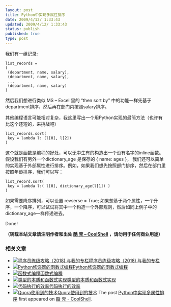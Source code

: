 ```yaml
---
layout: post
title: Python中实现多属性排序
date: 2009/4/12/ 1:33:43
updated: 2009/4/12/ 1:33:43
status: publish
published: true
type: post
---
```


我们有一组记录:



```
list_records =
(
 (department, name, salary),
 (department, name, salary),
 ...
 (department, name, salary)
)
```

然后我们想进行类似 MS – Excel 里的 “then sort by” 中的功能一样先基于department排序，然后再在部门内按照salary排序。


其他编程语言可能相对复杂，我这里写出一个用Python实现的最简方法（也许有比这个还短的，来挑战吧）




```
list_records.sort(
 key = lambda l: (l[0], l[2])
)
```

这个就是函数是编程的好处，可以无中生有的构造出一个没有名字的inline函数。假设我们有另外一个dictionary\_age 是保存的 { name: ages }， 我们还可以简单的实现基于外部属性进行排序。例如，如果我们想先按照部门排序，然后在部门里按照年龄排序，我们可以写：



```
list_record.sort(
 key = lambda l:( l[0], dictionary_age(l[1]) )
)
```

如果需要降序排列，可以设置 revserse = True; 如果想基于两个属性，一个升序，一个降序，可以试试将其中一个构造一个外部规则，然后如同上例子中的dictionary\_age一样传递进去。


Done!



**（转载本站文章请注明作者和出处 [酷 壳 – CoolShell](https://coolshell.cn/) ，请勿用于任何商业用途）**



### 相关文章

* [![程序员练级攻略（2018)  与我的专栏](https://coolshell.cn/wp-content/uploads/2018/05/300x262-150x150.jpg)](https://coolshell.cn/articles/18360.html)[程序员练级攻略（2018) 与我的专栏](https://coolshell.cn/articles/18360.html)
* [![Python修饰器的函数式编程](https://coolshell.cn/wp-content/uploads/2014/03/snake-hat-new-year-schedule-800x960-150x150.jpg)](https://coolshell.cn/articles/11265.html)[Python修饰器的函数式编程](https://coolshell.cn/articles/11265.html)
* [![函数式编程](https://coolshell.cn/wp-content/uploads/2013/12/yoda-lambda-150x150.png)](https://coolshell.cn/articles/10822.html)[函数式编程](https://coolshell.cn/articles/10822.html)
* [![类型的本质和函数式实现](https://coolshell.cn/wp-content/plugins/wordpress-23-related-posts-plugin/static/thumbs/5.jpg)](https://coolshell.cn/articles/10169.html)[类型的本质和函数式实现](https://coolshell.cn/articles/10169.html)
* [![代码执行的效率](https://coolshell.cn/wp-content/uploads/2012/07/muxnt-150x150.jpg)](https://coolshell.cn/articles/7886.html)[代码执行的效率](https://coolshell.cn/articles/7886.html)
* [![Quora使用到的技术](https://coolshell.cn/wp-content/plugins/wordpress-23-related-posts-plugin/static/thumbs/29.jpg)](https://coolshell.cn/articles/4939.html)[Quora使用到的技术](https://coolshell.cn/articles/4939.html)
The post [Python中实现多属性排序](https://coolshell.cn/articles/435.html) first appeared on [酷 壳 - CoolShell](https://coolshell.cn).